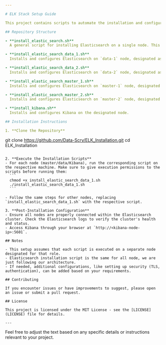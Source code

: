 ```yaml
---

# ELK Stack Setup Guide

This project contains scripts to automate the installation and configuration of the ELK (Elasticsearch, Logstash, Kibana) stack across multiple nodes. The setup includes separate nodes for Elasticsearch data and master roles, as well as Kibana.

## Repository Structure

- **install_elastic_search.sh**  
  A general script for installing Elasticsearch on a single node. This script is a template that you can modify based on the specific roles and configurations needed for different nodes.

- **install_elastic_search_data_1.sh**  
  Installs and configures Elasticsearch on `data-1` node, designated as a data node.

- **install_elastic_search_data_2.sh**  
  Installs and configures Elasticsearch on `data-2` node, designated as a data node.

- **install_elastic_search_master_1.sh**  
  Installs and configures Elasticsearch on `master-1` node, designated as a master node.

- **install_elastic_search_master_2.sh**  
  Installs and configures Elasticsearch on `master-2` node, designated as a master node.

- **install_kibana.sh**  
  Installs and configures Kibana on the designated node.

## Installation Instructions

1. **Clone the Repository**
   ```
   git clone https://github.com/Data-Scry/ELK_Installation.git
   cd ELK_Installation
   ```

2. **Execute the Installation Scripts**
   - For each node (master/data/Kibana), run the corresponding script on the respective machine. Make sure to give execution permissions to the scripts before running them:
     ```
     chmod +x install_elastic_search_data_1.sh
     ./install_elastic_search_data_1.sh
     ```

   - Follow the same steps for other nodes, replacing `install_elastic_search_data_1.sh` with the respective script.

3. **Post-Installation Configuration**
   - Ensure all nodes are properly connected within the Elasticsearch cluster. Check the Elasticsearch logs to verify the cluster's health and status.
   - Access Kibana through your browser at `http://<kibana-node-ip>:5601`.

## Notes

- This setup assumes that each script is executed on a separate node designated for that role.
- Elasticsearch installation script is the same for all node, we are just following our architecture.
- If needed, additional configurations, like setting up security (TLS, authentication), can be added based on your requirements.

## Contributing

If you encounter issues or have improvements to suggest, please open an issue or submit a pull request.

## License

This project is licensed under the MIT License - see the [LICENSE](LICENSE) file for details.

---
```


Feel free to adjust the text based on any specific details or instructions relevant to your project.
